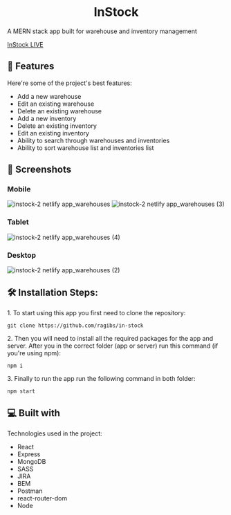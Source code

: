<h1 align="center" id="title">InStock</h1>

<p id="description">A MERN stack app built for warehouse and inventory management</p>


[InStock LIVE](https://instock-2.netlify.app/)

  
  
<h2>🧐 Features</h2>

Here're some of the project's best features:

*   Add a new warehouse
*   Edit an existing warehouse
*   Delete an existing warehouse
*   Add a new inventory
*   Delete an existing inventory
*   Edit an existing inventory
*   Ability to search through warehouses and inventories
*   Ability to sort warehouse list and inventories list

<h2>📸  Screenshots</h2>

### Mobile

![instock-2 netlify app_warehouses](https://user-images.githubusercontent.com/108539627/205543309-a8c98e5f-ccd1-4590-a547-d97cff1bfd95.png)
![instock-2 netlify app_warehouses (3)](https://user-images.githubusercontent.com/108539627/205543440-215bb1ac-63dd-40ca-b767-c8ccc6b2aafd.png)


### Tablet

![instock-2 netlify app_warehouses (4)](https://user-images.githubusercontent.com/108539627/205543701-57e01599-c828-42c1-aa5d-42eae78c2693.png)

### Desktop

![instock-2 netlify app_warehouses (2)](https://user-images.githubusercontent.com/108539627/205543818-ecbdb27b-9d4e-46fc-9e91-3755777f0c34.png)


<h2>🛠️ Installation Steps:</h2>

<p>1. To start using this app you first need to clone the repository:</p>

```
git clone https://github.com/ragibs/in-stock
```

<p>2. Then you will need to install all the required packages for the app and server. After you in the correct folder (app or server) run this command (if you're using npm):</p>

```
npm i
```

<p>3. Finally to run the app run the following command in both folder:</p>

```
npm start
```

  
  
<h2>💻 Built with</h2>

Technologies used in the project:

*   React
*   Express
*   MongoDB
*   SASS
*   JIRA
*   BEM
*   Postman
*   react-router-dom
*   Node



